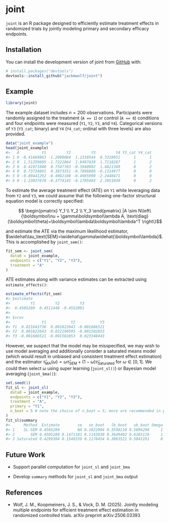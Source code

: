
<!-- README.md is generated from README.Rmd. Please edit that file -->

# joint

<!-- badges: start -->

<!-- badges: end -->

`joint` is an R package designed to efficiently estimate treatment
effects in randomized trials by jointly modeling primary and secondary
efficacy endpoints.

## Installation

You can install the development version of joint from
[GitHub](https://github.com/) with:

``` r
# install.packages("devtools")
devtools::install_github("jackmwolf/joint")
```

## Example

``` r
library(joint)
```

The example dataset includes $`n = 200`$ observations. Participants were
randomly assigned to the treatment (`A == 1`) or control (`A == 0`)
conditions and four endpoints were measured (`Y1`, `Y2`, `Y3`, and
`Y4`). Categorical versions of `Y3` (`Y3_cat`; binary) and `Y4`
(`Y4_cat`; ordinal with three levels) are also provided.

``` r
data("joint_example")
head(joint_example)
#>   A          Y1         Y2         Y3         Y4 Y3_cat Y4_cat
#> 1 0 -0.41669863 -1.2090084  1.2310544  0.3310951      1      1
#> 2 0  1.51359605 -1.7221864  1.8497439  1.7118287      1      2
#> 3 0  0.41971048  0.7547703 -0.3940902  1.4821349      0      2
#> 4 0  0.73734891  0.3873351 -0.7896880 -0.1314977      0      0
#> 5 0 -0.09441292 -0.4982108 -0.4985990 -2.2440471      0      0
#> 6 0 -1.23037670 -0.3774145 -0.1705403  2.3951030      0      2
```

To estimate the average treatment effect (ATE) on `Y1` while leveraging
data from `Y2` and `Y3`, we could assume that the following one-factor
structural equation model is correctly specified:

``` math
 \begin{pmatrix} Y_1 \\ Y_2 \\ Y_3 \end{pmatrix} |A \sim N\left\{\boldsymbol\nu + \gamma\boldsymbol\lambda A, \text{diag}(\boldsymbol\theta)+\boldsymbol\lambda\boldsymbol\lambda^T \right\}
```
and estimate the ATE via the maximum likelihood estimator,
$`\widehat\tau_\text{SEM}=\widehat\gamma\widehat{\boldsymbol\lambda}`$.
This is accomplished by `joint_sem()`:

``` r
fit_sem <- joint_sem(
  data0 = joint_example,
  endpoints = c("Y1", "Y2", "Y3"),
  treatment = "A"
)
```

ATE estimates along with variance estimates can be extracted using
`estimate_effects()`:

``` r
estimate_effects(fit_sem)
#> $estimate
#>         Y1         Y2         Y3 
#>  0.4505280  0.4511448 -0.4552091 
#> 
#> $vcov
#>              Y1           Y2           Y3
#> Y1  0.021643736  0.001822643 -0.001686521
#> Y2  0.001822643  0.022190595 -0.001502853
#> Y3 -0.001686521 -0.001502853  0.023348443
```

However, we suspect that the model may be misspecified, we may wish to
use model averaging and additionally consider a saturated means model
(which would result in unbiased and consistent treatment effect
estimation) and the estimator
$`\widehat\tau_\text{MA}(\omega)=\omega\widehat\tau_\text{SEM}+(1-\omega)\widehat\tau_\text{Saturated}`$
for $`\omega \in [0,1]`$. We could then select $`\omega`$ using super
learning (`joint_sl()`) or Bayesian model averaging (`joint_bma()`):

``` r
set.seed(1)
fit_sl <- joint_sl(
  data0 = joint_example,
  endpoints = c("Y1", "Y2", "Y3"),
  treatment = "A",
  primary = "Y1",
  n_boot = 5 # note the choice of n_boot = 5; more are recommended in practice
)
fit_sl$summary
#>      Method  Estimate        se   se_boot   lb_boot   ub_boot Omega
#> 1    SL-SEM 0.4505280        NA 0.1022004 0.3598210 0.5896298     1
#> 2       SEM 0.4505280 0.1471181 0.1143030 0.3649402 0.6265119     1
#> 3 Saturated 0.4299304 0.1549339 0.1176454 0.3063521 0.5845191     0
```

## Future Work

- Support parallel computation for `joint_sl` and `joint_bma`

- Develop `summary` methods for `joint_sl` and `joint_bma` output

## References

- Wolf, J. M., Koopmeiners, J. S., & Vock, D. M. (2025). Jointly
  modeling multiple endpoints for efficient treatment effect estimation
  in randomized controlled trials. arXiv preprint arXiv:2506.03393
